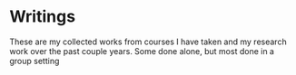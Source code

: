 # Writings

These are my collected works from courses I have taken and my research work over the past couple years. Some done alone, but most done in a group setting

